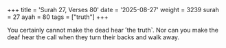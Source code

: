 +++
title = 'Surah 27, Verses 80'
date = '2025-08-27'
weight = 3239
surah = 27
ayah = 80
tags = ["truth"]
+++

You certainly cannot make the dead hear ˹the truth˺. Nor can you make the deaf hear the call when they turn their backs and walk away.